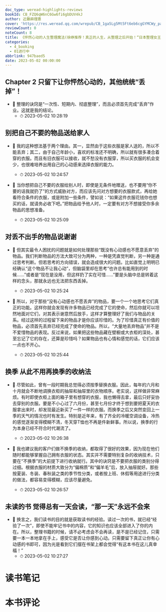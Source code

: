 ```yaml
---
doc_type: weread-highlights-reviews
bookId: CB_FZQ6qW6nC6Gw6fi6gbDUV4kJ
author: 近藤麻理惠
cover: 'https://res.weread.qq.com/wrepub/CB_1ga5Lg5Mt5Ft6eb6cgGYMCWy_parsecover'
reviewCount: 0
noteCount: 8
title: 《怦然心动的人生整理魔法(徐峥推荐！真正的人生，从整理之后开始！“日本整理女王”近藤麻理惠心动整理术。) (博集成功法则系列)》
categories:
  - 4_booking
  - 01进行中
abbrlink: 947baed5
date: 2023-05-02 00:00:00
---
```



## Chapter 2 只留下让你怦然心动的，其他统统“丢掉”！


- 📌 整理的诀窍是“一次性、短期内、彻底整理”，而且必须首先完成“丢弃”作业。这就是我的结论。 
    - ⏱ 2023-05-02 10:28:19 
## 别把自己不要的物品送给家人


- 📌 我的这种想法基于两个理由。其一，显然由于这些衣服是家人送的，所以不能丢弃；其二，由于自己年龄小，喜欢的标准还不明确，所以就有很多凑合着穿的衣服。而且有旧衣服可以接收，就不愁没有衣服穿，所以买衣服的机会变少，也很难培养出用自己的心动感来选择衣服的能力。 
    - ⏱ 2023-05-02 10:24:57 

- 📌 当你想把自己不要的衣服给别人时，即使是无条件地赠送，也不要用“你不要的话我就扔了”的方式威胁对方，而应该先问对方想要的衣服款式，再给她看符合条件的衣服，或是附加一些条件，譬如说：“如果这件衣服花钱你也想买的话，就请务必收下吧。”把物品给予他人时，一定要有对方不想接受你多余物品的思想准备。 
    - ⏱ 2023-05-02 10:25:09 
## 对丢不出手的物品说谢谢


- 📌 但其实最令人困扰的问题就是如何处理那些“既没有心动感也不愿意丢弃”的物品。我们判断物品的方法大致可分为两种，一种是凭直觉判断，另一种是通过思考判断。但若思考的方向错误，就会造成很大的问题。比如直觉上明明已经确认“这个物品不让我心动”，但脑袋里却在思考“也许总有能用到的时候……”或者是“现在是没用，但这样扔了实在可惜……”要是头脑中总是转着这样的念头，那就永远也无法把东西丢掉。 
    - ⏱ 2023-05-02 10:25:24 

- 📌 所以，对于那些“没有心动感也不愿丢弃”的物品，要一个一个地思考它们真正的功能。这样你就会发现有许多物品已经完成了它的使命，然后你就可以坦然地面对它们，对其表示谢意然后放手，这样才算整理好了我们与物品的关系。经过这样的过程留下来的物品才是你应该珍惜的。为了珍惜真正有价值的物品，必须首先丢弃已经完成了使命的物品。所以，“大量地丢弃物品”并不是不爱惜物品的表现。反过来说，如果把这些物品藏在壁橱或大衣柜的深处，甚至忘记了它的存在，还算是珍惜吗？如果物品也有心情和感觉的话，它们应该一点也不开心。 
    - ⏱ 2023-05-02 10:25:44 
## 换季 从此不用再换季的收纳法


- 📌 尽管如此，曾有一段时期我总觉得必须按季替换衣服。因此，每年的六月和十月就会不断地调换衣柜的抽屉和抽屉里的衣物顺序。老实说，这样做非常麻烦。有时即使衣柜上面的箱子里有想穿的衣服，我也懒得去拿，最后只好妥协去穿别的衣服。要是不小心过了六月份，甚至七月份才终于想到要把夏天的衣服拿出来时，却发现最近新买了一件一样的衣服。而换季之后又突然变回上一季的天气的情况也时有发生。特别是近年来，有了齐全的冷暖空调设备，冷热的感觉逐渐变得模糊不清，冬天穿T恤也不再是件新鲜事。所以说，换季的行为本身已经不符合时代潮流了。 
    - ⏱ 2023-05-02 10:26:38 

- 📌 我也建议我的客户们做不换季的收纳，都取得了很好的效果，因为现在他们随时都能够掌握自己拥有衣服的状态。其实并不需要特别复杂的收纳技术，只要在“不换季”的大前提下进行收纳就行。其中的诀窍是不要把衣服的类别分得过细。根据衣服的材质大致分为“偏棉质”和“偏羊毛”后，放入抽屉就好。那些按夏装、冬装、春秋装之类的季节性分类，或者按上班、休假等用途进行分类的做法，都容易变得模糊，应该尽量避免。 
    - ⏱ 2023-05-02 10:26:57 
## 未读的书 觉得总有一天会读，“那一天”永远不会来


- 📌 换言之，我们读书的目的就是获取读书的经验。读过一次的书，就已经“经验了一次”，即使不能牢记书中的内容，它的知识也应该全部进入了你的内在。所以，整理书籍的时候，请不必考虑会不会再读，是不是已经记住，只需要一本一本地拿在手上，感受它是否让你感到心动。只需要留下真正让你有心动感的书即可，因为光是看到它们摆在书架上都会觉得“有这本书在这儿真幸福！” 
    - ⏱ 2023-05-02 10:27:27 

# 读书笔记


# 本书评论
